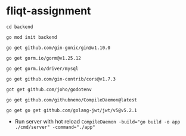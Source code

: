 # fliqt-assignment

`cd backend`

`go mod init backend`

`go get github.com/gin-gonic/gin@v1.10.0`

`go get gorm.io/gorm@v1.25.12`

`go get gorm.io/driver/mysql`

`go get github.com/gin-contrib/cors@v1.7.3`

`got get github.com/joho/godotenv`

`go get github.com/githubnemo/CompileDaemon@latest`

`go get go get github.com/golang-jwt/jwt/v5@v5.2.1`



* Run server with hot reload
`CompileDaemon -build="go build -o app ./cmd/server" -command="./app"`